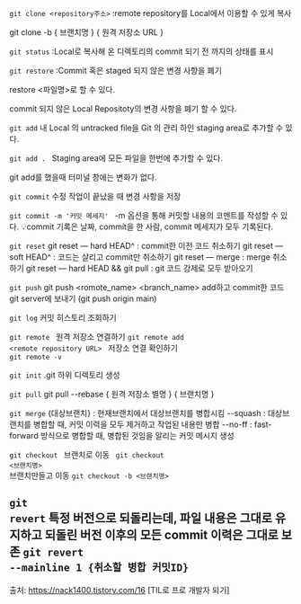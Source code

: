 <code>git clone <repository주소></code>
:remote repository를 Local에서 이용할 수 있게 복사

  git clone -b { 브랜치명 } { 원격 저장소 URL }

<code>git status</code>
:Local로 복사해 온 디렉토리의 commit 되기 전 까지의 상태를 표시

<code>git restore</code>
:Commit 혹은 staged 되지 않은 변경 사항을 폐기 

restore <파일명>로 할 수 있다.

commit 되지 않은 Local Repositoty의 변경 사항을 폐기 할 수 있다.

<code>git add</code>
  내 Local 의 untracked file을 Git 의 관리 하인 staging area로 추가할 수 
있다.

<code>git add . </code>
Staging area에 모든 파일을 한번에 추가할 수 있다.

git add를 했을때 터미널 창에는 변화가 없다.
  
<code>git commit</code>
  수정 작업이 끝났을 때 변경 사항을 저장
  
<code>git commit -m '커밋 메세지' </code>
-m 옵션을 통해 커밋할 내용의 코멘트를 작성할 수 있다.
💡commit 기록은 날짜, commit을 한 사람, commit 메세지가 모두 기록된다.


  <code>git reset</code>
git reset — hard HEAD^ : commit한 이전 코드 취소하기
git reset — soft HEAD^ : 코드는 살리고 commit만 취소하기
git reset — merge : merge 취소하기
git reset — hard HEAD && git pull : git 코드 강제로 모두 받아오기

  <code>git push</code>
  git push <romote_name> <branch_name> 
  add하고 commit한 코드 git server에 보내기 
  (git push origin main)
  
  <code>git log</code>
  커밋 히스토리 조회하기

  <code>git remote </code>
  원격 저장소 연결하기
 	  <code>git remote add <shortname><remote repository URL\> </code>
 저장소 연결 확인하기	
  <code>git remote -v</code>
	
  <code>git init</code>
   .git 하위 디렉토리 생성	
  
  <code>git pull</code>
  git pull --rebase { 원격 저장소 별명 } { 브랜치명 }

  <code>git merge</code>
    {대상브랜치} : 현재브랜치에서 대상브랜치를 병합시킴
--squash : 대상브랜치를 병합할 때, 커밋 이력을 모두 제거하고 작업된 내용만 
병합
--no-ff : fast-forward 방식으로 병합할 때, 병합된 것임을 알리는 커밋 
메시지 생성

  <code>git checkout </code>
   브랜치로 이동 
 <code> git checkout <브랜치명> </code>  
 브랜치만들고 이동 
 <code>git checkout -b <브랜치명> </code>

 <code>git revert</code>
특정 버전으로 되돌리는데, 파일 내용은 그대로 유지하고 되돌린 버전 이후의 
모든 commit 이력은 그대로 보존
<code>git revert --mainline 1 {취소할 병합 커밋ID} </code>
  -------
   출처: https://nack1400.tistory.com/16 [TIL로 프로 개발자 되기]

